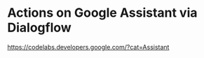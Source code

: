 # Actions on Google Assistant via Dialogflow

https://codelabs.developers.google.com/?cat=Assistant
